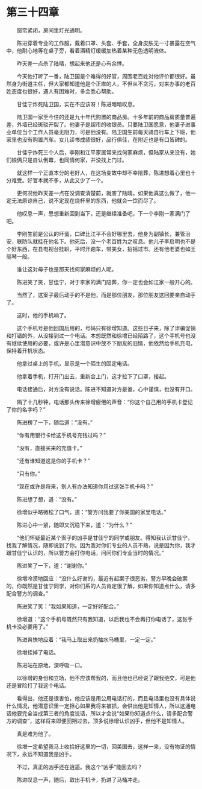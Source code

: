 #	第三十四章

　　窗帘紧闭，房间里灯光通明。

　　陈进穿着专业的工作服，戴着口罩、头套、手套，全身皮肤无一寸暴露在空气中，他耐心地等在桌子旁，看着酒精灯缓缓加热着某种无色透明液体。

　　昨天差一点杀了陆晴，想起来他还是心有余悸。

　　今天他打听了一番，陆卫国是个难得的好官，周围老百姓对他评价都很好。虽然身为街道主任，但大家都知道他是个正直的人，不但从不贪污，对来办事的老百姓态度也很好，遇人有困难时，多会悉心帮助。

　　甘佳宁炸死陆卫国，实在不应该呀！陈进暗暗叹息。

　　陆卫国一家至今住的还是九十年代购置的商品房。十多年前的商品房质量普遍差，外墙已经斑驳开裂了。他妻子是超市的收银员。只要陆卫国愿意，他妻子进事业单位当个工作人员毫无阻力，可是他没有。陆卫国生前每天骑自行车上下班，他家里也没有购置汽车。女儿读书成绩很好，品行俱佳，在附近也是有口皆碑的。

　　甘佳宁炸死三个人后，李刚和江平家属常来找何家麻烦，但陆家从来没有，她们娘俩只是自认倒霉，也同情何家，并没找上门过。

　　就这样一个正直本分的老好人，在这场变故中却不幸陪葬，陈进想着心里也十分难受。好官本就不多，从此又少了一个。

　　更何况他昨天差一点在没调查清楚前，就害了陆晴。如果他真这么做了，他一定无法原谅自己，说不定现在烧杯里的东西，他就会一饮而尽了。

　　他叹息一声，思想重新回到当下，还是继续准备吧，下一个李刚一家满门了吧。

　　李刚生前是公认的坏蛋，口碑比江平不会好哪里去，他身为副镇长，兼管治安，联防队就挂在他名下。他死后，没一个老百姓为之叹息。他儿子李启明也不是个好东西，在县电视台挂职，平时开跑车，带美女，招摇过市。还有他老婆也如王丽琴一般。

　　谁让这对母子也是那天找何家麻烦的人呢。

　　陈进笑了笑，甘佳宁，对于李家的满门陪葬，你一定也会如江家一般开心的。

　　当然了，这案子最后动手的不是他，而是那位朋友，那位朋友这回要亲自动手了。

　　这时，他的手机响了。

　　这个手机号是他回国后用的，号码只有徐增知道。这些日子来，除了诈骗促销和打错的外，从没接到过一个电话。本想既然和徐增已经陌路了，这个手机号也没有继续使用的必要，或许是心里潜意识中放不下朋友的旧情，他依然给手机充电，保持着开机状态。

　　他拿过桌上的手机，显示是一个陌生的固定电话。

　　他拿着手机，打开门出去，重新合上门，这才拉下了口罩，接起。

　　电话接通后，对方没有说话。陈进不知道对方是谁，心中谨慎，也没有开口。

　　隔了十几秒钟，电话那头传来徐增疲倦的声音：“你这个自己用的手机卡登记了你的名字吗？”

　　陈进楞了一下，随后道：“没有。”

　　“你有用银行卡给这手机号充钱过吗？”

　　“没有，直接买来的充值卡。”

　　“还有谁知道这是你的手机卡？”

　　“只有你。”

　　“现在或许是将来，别人有办法知道你用过这张手机卡吗？”

　　陈进想了想，道：“没有。”

　　徐增似乎略微松了口气，道：“警方问我要了你美国的家里电话。”

　　陈进心中一紧，随即又沉稳下来，道：“为什么？”

　　“他们怀疑最近某个案子的凶手是甘佳宁的同学或朋友。得知我认识甘佳宁，找我了解情况，随即说到了你。因为我对你们专业的人员不熟，说是因为你，我才跟甘佳宁认识的，所以警方会打你电话，问问你们专业当时的情况。”

　　陈进笑了一下，道：“谢谢你。”

　　徐增冷漠地回应：“没什么好谢的，最近有起案子很恶劣，警方早晚会破案的，你既然是甘佳宁同学，对你们系的人员肯定很了解，如果你知道点什么，请多配合警方的调查。”

　　陈进笑了笑：“我如果知道，一定好好配合。”

　　徐增道：“这个手机号既然只有我知道，以后我也不会再打你电话了，这张手机卡没必要用了。”

　　陈进爽快地应着：“我马上取出来扔抽水马桶里，一定一定。”

　　徐增挂掉了电话。

　　陈进站在原地，深呼吸一口。

　　以徐增的身份和立场，他不应该帮我的，而且他也已经说了跟我绝交，可是他还是冒险打了我这个电话。

　　看得出，他还是很害怕，他应该是用公用电话打的，而且电话里也没有具体说什么情况，他潜意识里一定担心如果我将来被抓，会供出他是知情人，所以这通电话他要完全当成第三者的角度说话，所以才会说“如果你知道点什么，请多配合警方的调查”，这样将来即便回朔过去，顶多说徐增认识凶手，但他不是知情人。

　　真是难为他了。

　　徐增一定希望我马上收拾好这里的一切，回美国去，这样一来，没有物证的情况下，永远不知道我是凶手。

　　不过，真正的凶手还在逍遥。我这个“凶手”能回去吗？

　　陈进叹息一声，随后，取出手机卡，扔进了马桶冲走。